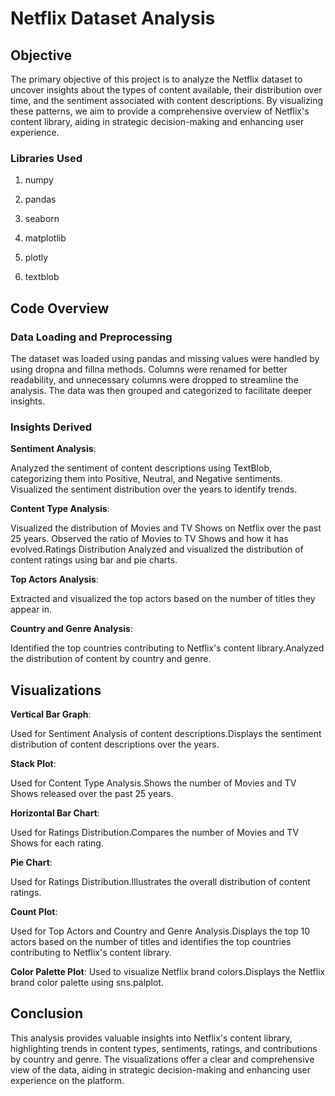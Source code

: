 # Netflix Dataset Analysis



## Objective

The primary objective of this project is to analyze the Netflix dataset to uncover insights about the types of content available, their distribution over time, and the sentiment associated with content descriptions. By visualizing these patterns, we aim to provide a comprehensive overview of Netflix's content library, aiding in strategic decision-making and enhancing user experience.


### Libraries Used

1. numpy

2. pandas

3. seaborn

4. matplotlib

5. plotly

6. textblob



## Code Overview





### Data Loading and Preprocessing

The dataset was loaded using pandas and missing values were handled by using dropna and fillna methods. Columns were renamed for better readability, and unnecessary columns were dropped to streamline the analysis. The data was then grouped and categorized to facilitate deeper insights.



### Insights Derived


**Sentiment Analysis**: 

Analyzed the sentiment of content descriptions using TextBlob, categorizing them into Positive, Neutral, and Negative sentiments.
Visualized the sentiment distribution over the years to identify trends.


**Content Type Analysis**: 

Visualized the distribution of Movies and TV Shows on Netflix over the past 25 years.
Observed the ratio of Movies to TV Shows and how it has evolved.Ratings Distribution
Analyzed and visualized the distribution of content ratings using bar and pie charts.


**Top Actors Analysis**: 

Extracted and visualized the top actors based on the number of titles they appear in.


**Country and Genre Analysis**:

Identified the top countries contributing to Netflix's content library.Analyzed the distribution of content by country and genre.



## Visualizations


**Vertical Bar Graph**:

Used for Sentiment Analysis of content descriptions.Displays the sentiment distribution of content descriptions over the years.


**Stack Plot**:

Used for Content Type Analysis.Shows the number of Movies and TV Shows released over the past 25 years.


**Horizontal Bar Chart**:

Used for Ratings Distribution.Compares the number of Movies and TV Shows for each rating.


**Pie Chart**: 

Used for Ratings Distribution.Illustrates the overall distribution of content ratings.


**Count Plot**: 

Used for Top Actors and Country and Genre Analysis.Displays the top 10 actors based on the number of titles and identifies the top countries contributing to Netflix's content library.


**Color Palette Plot**: Used to visualize Netflix brand colors.Displays the Netflix brand color palette using sns.palplot.



## Conclusion
This analysis provides valuable insights into Netflix's content library, highlighting trends in content types, sentiments, ratings, and contributions by country and genre. The visualizations offer a clear and comprehensive view of the data, aiding in strategic decision-making and enhancing user experience on the platform.
